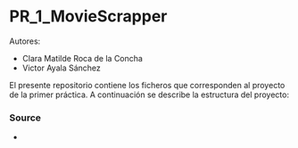 # PR_1_MovieScrapper

Autores:
- Clara Matilde Roca de la Concha
- Victor Ayala Sánchez

El presente repositorio contiene los ficheros que corresponden al proyecto de la primer práctica. 
A continuación se describe la estructura del proyecto:

### Source
- 
